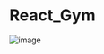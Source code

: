 # React_Gym
![image](https://user-images.githubusercontent.com/81632171/176154538-adbc1710-e2b3-48b8-82ef-91efb0d9aff3.png)
